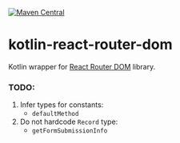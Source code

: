 [![Maven Central](https://img.shields.io/maven-central/v/org.jetbrains.kotlin-wrappers/kotlin-react-router-dom)](https://mvnrepository.com/artifact/org.jetbrains.kotlin-wrappers/kotlin-react-router-dom)

# kotlin-react-router-dom

Kotlin wrapper for [React Router DOM](https://reactrouter.com/en/main) library.

### TODO:

1) Infer types for constants:
   * `defaultMethod`
2) Do not hardcode `Record` type:
   * `getFormSubmissionInfo`

